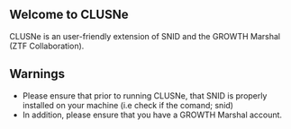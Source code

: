 ## Welcome to CLUSNe

CLUSNe is an user-friendly extension of SNID and the GROWTH Marshal (ZTF Collaboration). 

## Warnings
- Please ensure that prior to running CLUSNe, that SNID is properly installed on your machine (i.e check if the comand; snid)
- In addition, please ensure that you have a GROWTH Marshal account.
